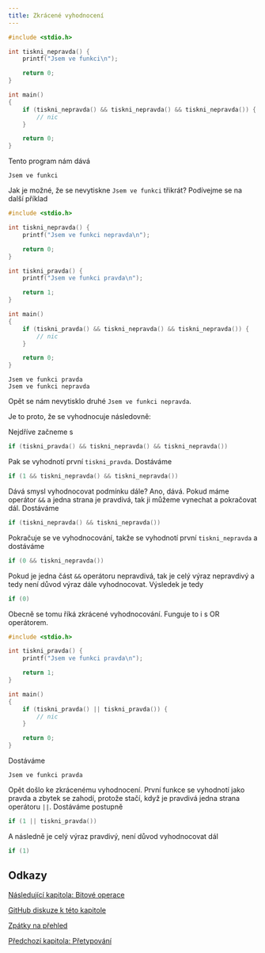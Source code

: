 ```yaml
---
title: Zkrácené vyhodnocení
---
```


```c
#include <stdio.h>

int tiskni_nepravda() {
    printf("Jsem ve funkci\n");

    return 0;
}

int main()
{
    if (tiskni_nepravda() && tiskni_nepravda() && tiskni_nepravda()) {
        // nic
    }

    return 0;
}
```
Tento program nám dává
```
Jsem ve funkci
```

Jak je možné, že se nevytiskne `Jsem ve funkci` třikrát? Podívejme se na další příklad


```c
#include <stdio.h>

int tiskni_nepravda() {
    printf("Jsem ve funkci nepravda\n");

    return 0;
}

int tiskni_pravda() {
    printf("Jsem ve funkci pravda\n");

    return 1;
}

int main()
{
    if (tiskni_pravda() && tiskni_nepravda() && tiskni_nepravda()) {
        // nic
    }

    return 0;
}
```

```
Jsem ve funkci pravda
Jsem ve funkci nepravda
```

Opět se nám nevytisklo druhé `Jsem ve funkci nepravda`.

Je to proto, že se vyhodnocuje následovně:

Nejdříve začneme s 
```c
if (tiskni_pravda() && tiskni_nepravda() && tiskni_nepravda())
```

Pak se vyhodnotí první `tiskni_pravda`. Dostáváme
```c
if (1 && tiskni_nepravda() && tiskni_nepravda())
```

Dává smysl vyhodnocovat podmínku dále? Ano, dává. Pokud máme operátor `&&` a jedna strana je pravdivá, tak ji můžeme vynechat a pokračovat dál. Dostáváme

```c
if (tiskni_nepravda() && tiskni_nepravda())
```

Pokračuje se ve vyhodnocování, takže se vyhodnotí první `tiskni_nepravda` a dostáváme

```c
if (0 && tiskni_nepravda())
```

Pokud je jedna část `&&` operátoru nepravdivá, tak je celý výraz nepravdivý a tedy není důvod výraz dále vyhodnocovat. Výsledek je tedy

```c
if (0)
```

Obecně se tomu říká zkrácené vyhodnocování. Funguje to i s OR operátorem.

```c
#include <stdio.h>

int tiskni_pravda() {
    printf("Jsem ve funkci pravda\n");

    return 1;
}

int main()
{
    if (tiskni_pravda() || tiskni_pravda()) {
        // nic
    }

    return 0;
}
```

Dostáváme

```
Jsem ve funkci pravda
```

Opět došlo ke zkrácenému vyhodnocení. První funkce se vyhodnotí jako pravda a zbytek se zahodí, protože stačí, když je pravdivá jedna strana operátoru `||`. Dostáváme postupně

```c
if (1 || tiskni_pravda())
```

A následně je celý výraz pravdivý, není důvod vyhodnocovat dál

```c
if (1)
```


## Odkazy
[Následující kapitola: Bitové operace](./volitelne-bitove-operace.md)

[GitHub diskuze k této kapitole](https://github.com/tomasbruckner/c_lectures/discussions/42)

[Zpátky na přehled](./index.md)

[Předchozí kapitola: Přetypování](./volitelne-pretypovani.md)
